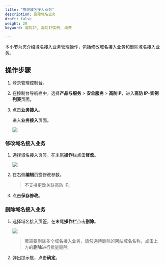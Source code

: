 ```yaml
---
title: "管理域名接入业务"
description: 删除域名业务
draft: false
weight: 20
keyword: 高防IP, 高防IP实例, 续费

---
```


本小节为您介绍域名接入业务管理操作，包括修改域名接入业务和删除域名接入业务。

## 操作步骤

1. 登录管理控制台。

2. 在控制台导航栏中，选择**产品与服务** > **安全服务** > **高防IP**，进入**高防 IP-实例列表**页面。

3. 点击**业务接入**。

   进入**业务接入**页面。

   ![](../../../_images/service_access.png)

### 修改域名接入业务

1. 选择域名接入页签，在末尾**操作**栏点击**修改**。

   ![](../../../_images/domain_modify.png)

2. 在右侧**编辑**页签修改参数。

   > 不支持更改关联高防 IP。

3. 点击**保存修改**。

### 删除域名接入业务

1. 选择域名接入页签，在末尾**操作**栏点击**删除**。

   ![](../../../_images/domain_delete.png)

   > 若需要删除多个域名接入业务，请勾选待删除的网站域名名称，点击上方的**删除**进行批量删除。

2. 弹出提示框，点击**确定**。